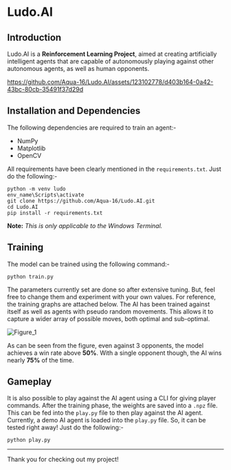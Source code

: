 # Ludo.AI

## Introduction

Ludo.AI is a **Reinforcement Learning Project**, aimed at creating artificially intelligent agents that are capable of autonomously playing against other autonomous agents, as well as human opponents.


https://github.com/Aqua-16/Ludo.AI/assets/123102778/d403b164-0a42-43bc-80cb-35491f37d29d


## Installation and Dependencies

The following dependencies are required to train an agent:-

- NumPy
- Matplotlib
- OpenCV

All requirements have been clearly mentioned in the `requirements.txt`. Just do the following:-
```
python -m venv ludo
env_name\Scripts\activate
git clone https://github.com/Aqua-16/Ludo.AI.git
cd Ludo.AI
pip install -r requirements.txt
```

**Note:** *This is only applicable to the Windows Terminal.*

## Training

The model can be trained using the following command:-

```
python train.py
```

The parameters currently set are done so after extensive tuning. But, feel free to change them and experiment with your own values. For reference, the training graphs are attached below. The AI has been trained against itself as well as agents with pseudo random movements.
This allows it to capture a wider array of possible moves, both optimal and sub-optimal.

![Figure_1](https://github.com/Aqua-16/Ludo.AI/assets/123102778/523779c0-16b4-45df-8054-d46514864f5f)

As can be seen from the figure, even against 3 opponents, the model achieves a win rate above **50%**. With a single opponent though, the AI wins nearly **75%** of the time.

## Gameplay

It is also possible to play against the AI agent using a CLI for giving player commands. After the training phase, the weights are saved into a `.npz` file. This can be fed into the `play.py` file to then play against the AI agent. 
Currently, a demo AI agent is loaded into the `play.py` file. So, it can be tested right away! Just do the following:-

```
python play.py
```

---
Thank you for checking out my project!
